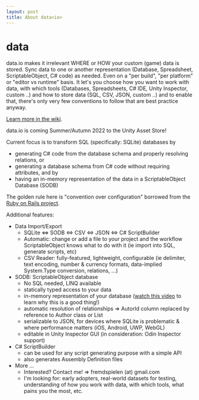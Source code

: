 ```yaml
---
layout: post
title: About data<io>
---
```


# data<io>

data.io makes it irrelevant WHERE or HOW your custom (game) data is stored. Sync data to one or another representation (Database, Spreadsheet, ScriptableObject, C# code) as needed. Even on a "per build", "per platform" or "editor vs runtime" basis. It let's you choose how you want to work with data, with which tools (Databases, Spreadsheets, C# IDE, Unity Inspector, custom ..) and how to store data (SQL, CSV, JSON, custom ..) and to enable that, there's only very few conventions to follow that are best practice anyway. 

<a href="https://github.com/sitterheim/data.io-home/wiki">Learn more in the wiki</a>.

data.io is coming Summer/Autumn 2022 to the Unity Asset Store!

Current focus is to transform SQL (specifically: SQLite) databases by
- generating C# code from the database schema and properly resolving relations, or
- generating a database schema from C# code without requiring attributes, and by
- having an in-memory representation of the data in a ScriptableObject Database (SODB)

The golden rule here is "convention over configuration" borrowed from the <a href="https://rubyonrails.org/doctrine#:~:text=such%20going%20forward.-,Convention%20over%20Configuration,in%20areas%20that%20really%20matter.">Ruby on Rails project</a>.

Additional features:
- Data Import/Export
  - SQLite <=> SODB <=> CSV <=> JSON <=> C# ScriptBuilder
  - Automatic: change or add a file to your project and the workflow ScriptableObject knows what to do with it (ie import into SQL, generate scripts, etc)
  - CSV Reader: fully-featured, lightweight, configurable (ie delimiter, text encoding, number & currency formats, data-implied System.Type conversion, relations, ...)
- SODB: ScriptableObject database
  - No SQL needed, LINQ available
  - statically typed access to your data
  - in-memory representation of your database (<a href="https://www.youtube.com/watch?v=KUjeQDZ4P9M">watch this video</a> to learn why this is a good thing!)
  - automatic resolution of relationships => AutorId column replaced by reference to Author class or List<Author>
  - serializable to JSON, for devices where SQLite is problematic & where performance matters (iOS, Android, UWP, WebGL)
  - editable in Unity Inspector GUI (in consideration: Odin Inspector support)
- C# ScriptBuilder
  - can be used for any script generating purpose with a simple API
  - also generates Assembly Definition files
- More ...
  - Interested? Contact me! => fremdspielen (at) gmail.com
  - I'm looking for: early adopters, real-world datasets for testing, understanding of how you work with data, with which tools, what pains you the most, etc.
